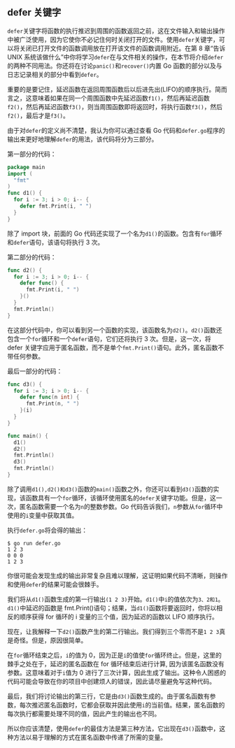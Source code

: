 ## defer 关键字

`defer`关键字将函数的执行推迟到周围的函数返回之前，这在文件输入和输出操作中被广泛使用，因为它使你不必记住何时关闭打开的文件。使用`defer`关键字，可以将关闭已打开文件的函数调用放在打开该文件的函数调用附近。在第 8 章“告诉 UNIX 系统该做什么”中你将学习`defer`在与文件相关的操作，在本节将介绍`defer`的两种不同用法。你还将在讨论`panic()`和`recover()`内置 Go 函数的部分以及与日志记录相关的部分中看到`defer`。

重要的是要记住，延迟函数在返回周围函数后以后进先出(LIFO)的顺序执行。简而言之，这意味着如果在同一个周围函数中先延迟函数`f1()`，然后再延迟函数`f2()`，然后再延迟函数`f3()`，则当周围函数即将返回时，将执行函数`f3()`，然后`f2()`，最后才是`f3()`。

由于对`defer`的定义尚不清楚，我认为你可以通过查看 Go 代码和`defer.go`程序的输出来更好地理解`defer`的用法，该代码将分为三部分。

第一部分的代码：

```Go
package main
import (
  "fmt"
)
func d1() {
  for i := 3; i > 0; i-- {
    defer fmt.Print(i, " ")
  }
}
```

除了 import 块，前面的 Go 代码还实现了一个名为`d1()`的函数。包含有`for`循环和`defer`语句，该语句将执行 3 次。

第二部分的代码：

```Go
func d2() {
  for i := 3; i > 0; i-- {
    defer func() {
      fmt.Print(i, " ")
    }()
  }
  fmt.Println()
}
```

在这部分代码中，你可以看到另一个函数的实现，该函数名为`d2()`。`d2()`函数还包含一个`for`循环和一个`defer`语句，它们还将执行 3 次。但是，这一次，将 defer 关键字应用于匿名函数，而不是单个`fmt.Print()`语句。此外，匿名函数不带任何参数。

最后一部分的代码：

```Go
func d3() {
  for i := 3; i > 0; i-- {
    defer func(n int) {
      fmt.Print(n, " ")
    }(i)
  }
}

func main() {
  d1()
  d2()
  fmt.Println()
  d3()
  fmt.Println()
}
```

除了调用`d1(),d2()和d3()`函数的`main()`函数之外，你还可以看到`d3()`函数的实现，该函数具有一个`for`循环，该循环使用匿名的`defer`关键字功能。但是，这一次，匿名函数需要一个名为`n`的整数参数。Go 代码告诉我们，`n`参数从`for`循环中使用的`i`变量中获取其值。

执行`defer.go`将会得的输出：

```shell
$ go run defer.go
1 2 3
0 0 0
1 2 3
```

你很可能会发现生成的输出非常复杂且难以理解，这证明如果代码不清晰，则操作和使用`defer`的结果可能会很棘手。

我们将从`d1()`函数生成的第一行输出`(1 2 3)`开始。`d1()`中`i`的值依次为`3、2和1`。 `d1()`中延迟的函数是 fmt.Print()语句；结果，当`d1()`函数将要返回时，你将以相反的顺序获得 for 循环的 i 变量的三个值，因为延迟的函数以 LIFO 顺序执行。

现在，让我解释一下`d2()`函数产生的第二行输出。我们得到三个零而不是`1 2 3`真是奇怪。但是，原因很简单。

在`for`循环结束之后，`i`的值为 0，因为正是`i`的值使`for`循环终止。但是，这里的棘手之处在于，延迟的匿名函数在 for 循环结束后进行计算, 因为该匿名函数没有参数。这意味着对于`i`值为 0 进行了三次计算，因此生成了输出。这种令人困惑的代码可能会导致在你的项目中创建烦人的错误，因此请尽量避免写这种代码。

最后，我们将讨论输出的第三行，它是由`d3()`函数生成的。由于匿名函数有参数，每次推迟匿名函数时，它都会获取并因此使用`i`的当前值。结果，匿名函数的每次执行都需要处理不同的值，因此产生的输出也不同。

所以你应该清楚，使用`defer`的最佳方法是第三种方法，它出现在`d3()`函数中，这种方法以易于理解的方式在匿名函数中传递了所需的变量。
